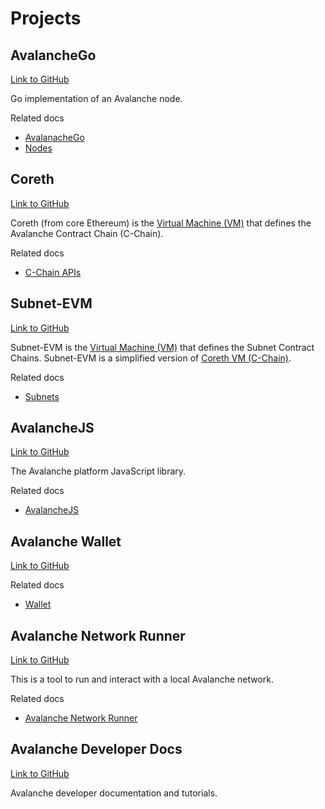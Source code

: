 # Projects

## AvalancheGo

[Link to GitHub](https://github.com/ava-labs/avalanchego)

Go implementation of an Avalanche node.

Related docs

- [AvalanacheGo](../apis/avalanchego/README.md)
- [Nodes](../nodes/README.md)

## Coreth

[Link to GitHub](https://github.com/ava-labs/coreth)

Coreth (from core Ethereum) is the 
[Virtual Machine (VM)](/docs/learn/avalanche/subnets-overview.md#virtual-machines) 
that defines the Avalanche Contract Chain (C-Chain).

Related docs

- [C-Chain APIs](../apis/avalanchego/apis/c-chain.md)

## Subnet-EVM

[Link to GitHub](https://github.com/ava-labs/subnet-evm)

Subnet-EVM is the 
[Virtual Machine (VM)](/docs/learn/avalanche/subnets-overview.md#virtual-machines) that defines the 
Subnet Contract Chains. Subnet-EVM is a simplified version of [Coreth VM (C-Chain)](https://github.com/ava-labs/coreth).

Related docs

- [Subnets](/docs/learn/avalanche/subnets-overview.md)

## AvalancheJS

[Link to GitHub](https://github.com/ava-labs/avalanchejs)

The Avalanche platform JavaScript library.

Related docs

- [AvalancheJS](../apis/avalanchejs/README.md)

## Avalanche Wallet

[Link to GitHub](https://github.com/ava-labs/avalanche-wallet)

Related docs

- [Wallet](https://support.avax.network/en/collections/3391518-core)

## Avalanche Network Runner

[Link to GitHub](https://github.com/ava-labs/avalanche-network-runner)

This is a tool to run and interact with a local Avalanche network.

Related docs

- [Avalanche Network Runner](../subnets/network-runner.md)

## Avalanche Developer Docs

[Link to GitHub](https://github.com/ava-labs/avalanche-docs)

Avalanche developer documentation and tutorials.

